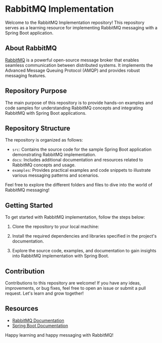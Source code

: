 # RabbitMQ Implementation

Welcome to the RabbitMQ Implementation repository! This repository serves as a learning resource for implementing RabbitMQ messaging with a Spring Boot application.

## About RabbitMQ

[RabbitMQ](https://www.rabbitmq.com/) is a powerful open-source message broker that enables seamless communication between distributed systems. It implements the Advanced Message Queuing Protocol (AMQP) and provides robust messaging features.

## Repository Purpose

The main purpose of this repository is to provide hands-on examples and code samples for understanding RabbitMQ concepts and integrating RabbitMQ with Spring Boot applications.

## Repository Structure

The repository is organized as follows:

- `src`: Contains the source code for the sample Spring Boot application demonstrating RabbitMQ implementation.
- `docs`: Includes additional documentation and resources related to RabbitMQ concepts and usage.
- `examples`: Provides practical examples and code snippets to illustrate various messaging patterns and scenarios.

Feel free to explore the different folders and files to dive into the world of RabbitMQ messaging!

## Getting Started

To get started with RabbitMQ implementation, follow the steps below:

1. Clone the repository to your local machine:

2. Install the required dependencies and libraries specified in the project's documentation.

3. Explore the source code, examples, and documentation to gain insights into RabbitMQ implementation with Spring Boot.

## Contribution

Contributions to this repository are welcome! If you have any ideas, improvements, or bug fixes, feel free to open an issue or submit a pull request. Let's learn and grow together!

## Resources

- [RabbitMQ Documentation](https://www.rabbitmq.com/documentation.html)
- [Spring Boot Documentation](https://docs.spring.io/spring-boot/docs/current/reference/htmlsingle/)

Happy learning and happy messaging with RabbitMQ!

